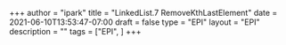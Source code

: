+++
author = "ipark"
title = "LinkedList.7 RemoveKthLastElement"
date =  2021-06-10T13:53:47-07:00
draft =  false
type = "EPI"
layout = "EPI"
description = ""
tags = ["EPI", 
]
+++
